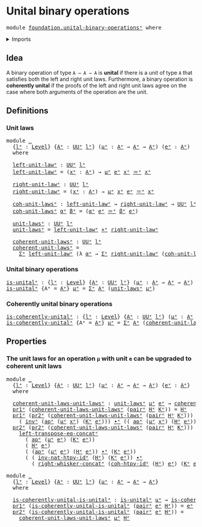 # Unital binary operations

<pre class="Agda"><a id="37" class="Keyword">module</a> <a id="44" href="foundation.unital-binary-operations%25E1%25B5%2589.html" class="Module">foundation.unital-binary-operationsᵉ</a> <a id="81" class="Keyword">where</a>
</pre>
<details><summary>Imports</summary>

<pre class="Agda"><a id="137" class="Keyword">open</a> <a id="142" class="Keyword">import</a> <a id="149" href="foundation.action-on-identifications-functions%25E1%25B5%2589.html" class="Module">foundation.action-on-identifications-functionsᵉ</a>
<a id="197" class="Keyword">open</a> <a id="202" class="Keyword">import</a> <a id="209" href="foundation.dependent-pair-types%25E1%25B5%2589.html" class="Module">foundation.dependent-pair-typesᵉ</a>
<a id="242" class="Keyword">open</a> <a id="247" class="Keyword">import</a> <a id="254" href="foundation.universe-levels%25E1%25B5%2589.html" class="Module">foundation.universe-levelsᵉ</a>
<a id="282" class="Keyword">open</a> <a id="287" class="Keyword">import</a> <a id="294" href="foundation.whiskering-homotopies-composition%25E1%25B5%2589.html" class="Module">foundation.whiskering-homotopies-compositionᵉ</a>
<a id="340" class="Keyword">open</a> <a id="345" class="Keyword">import</a> <a id="352" href="foundation.whiskering-identifications-concatenation%25E1%25B5%2589.html" class="Module">foundation.whiskering-identifications-concatenationᵉ</a>

<a id="406" class="Keyword">open</a> <a id="411" class="Keyword">import</a> <a id="418" href="foundation-core.cartesian-product-types%25E1%25B5%2589.html" class="Module">foundation-core.cartesian-product-typesᵉ</a>
<a id="459" class="Keyword">open</a> <a id="464" class="Keyword">import</a> <a id="471" href="foundation-core.homotopies%25E1%25B5%2589.html" class="Module">foundation-core.homotopiesᵉ</a>
<a id="499" class="Keyword">open</a> <a id="504" class="Keyword">import</a> <a id="511" href="foundation-core.identity-types%25E1%25B5%2589.html" class="Module">foundation-core.identity-typesᵉ</a>
</pre>
</details>

## Idea

A binary operation of type `A → A → A` is **unital** if there is a unit of type
`A` that satisfies both the left and right unit laws. Furthermore, a binary
operation is **coherently unital** if the proofs of the left and right unit laws
agree on the case where both arguments of the operation are the unit.

## Definitions

### Unit laws

<pre class="Agda"><a id="916" class="Keyword">module</a> <a id="923" href="foundation.unital-binary-operations%25E1%25B5%2589.html#923" class="Module">_</a>
  <a id="927" class="Symbol">{</a><a id="928" href="foundation.unital-binary-operations%25E1%25B5%2589.html#928" class="Bound">lᵉ</a> <a id="931" class="Symbol">:</a> <a id="933" href="Agda.Primitive.html#742" class="Postulate">Level</a><a id="938" class="Symbol">}</a> <a id="940" class="Symbol">{</a><a id="941" href="foundation.unital-binary-operations%25E1%25B5%2589.html#941" class="Bound">Aᵉ</a> <a id="944" class="Symbol">:</a> <a id="946" href="Agda.Primitive.html#429" class="Primitive">UUᵉ</a> <a id="950" href="foundation.unital-binary-operations%25E1%25B5%2589.html#928" class="Bound">lᵉ</a><a id="952" class="Symbol">}</a> <a id="954" class="Symbol">(</a><a id="955" href="foundation.unital-binary-operations%25E1%25B5%2589.html#955" class="Bound">μᵉ</a> <a id="958" class="Symbol">:</a> <a id="960" href="foundation.unital-binary-operations%25E1%25B5%2589.html#941" class="Bound">Aᵉ</a> <a id="963" class="Symbol">→</a> <a id="965" href="foundation.unital-binary-operations%25E1%25B5%2589.html#941" class="Bound">Aᵉ</a> <a id="968" class="Symbol">→</a> <a id="970" href="foundation.unital-binary-operations%25E1%25B5%2589.html#941" class="Bound">Aᵉ</a><a id="972" class="Symbol">)</a> <a id="974" class="Symbol">(</a><a id="975" href="foundation.unital-binary-operations%25E1%25B5%2589.html#975" class="Bound">eᵉ</a> <a id="978" class="Symbol">:</a> <a id="980" href="foundation.unital-binary-operations%25E1%25B5%2589.html#941" class="Bound">Aᵉ</a><a id="982" class="Symbol">)</a>
  <a id="986" class="Keyword">where</a>

  <a id="995" href="foundation.unital-binary-operations%25E1%25B5%2589.html#995" class="Function">left-unit-lawᵉ</a> <a id="1010" class="Symbol">:</a> <a id="1012" href="Agda.Primitive.html#429" class="Primitive">UUᵉ</a> <a id="1016" href="foundation.unital-binary-operations%25E1%25B5%2589.html#928" class="Bound">lᵉ</a>
  <a id="1021" href="foundation.unital-binary-operations%25E1%25B5%2589.html#995" class="Function">left-unit-lawᵉ</a> <a id="1036" class="Symbol">=</a> <a id="1038" class="Symbol">(</a><a id="1039" href="foundation.unital-binary-operations%25E1%25B5%2589.html#1039" class="Bound">xᵉ</a> <a id="1042" class="Symbol">:</a> <a id="1044" href="foundation.unital-binary-operations%25E1%25B5%2589.html#941" class="Bound">Aᵉ</a><a id="1046" class="Symbol">)</a> <a id="1048" class="Symbol">→</a> <a id="1050" href="foundation.unital-binary-operations%25E1%25B5%2589.html#955" class="Bound">μᵉ</a> <a id="1053" href="foundation.unital-binary-operations%25E1%25B5%2589.html#975" class="Bound">eᵉ</a> <a id="1056" href="foundation.unital-binary-operations%25E1%25B5%2589.html#1039" class="Bound">xᵉ</a> <a id="1059" href="foundation-core.identity-types%25E1%25B5%2589.html#2730" class="Function Operator">＝ᵉ</a> <a id="1062" href="foundation.unital-binary-operations%25E1%25B5%2589.html#1039" class="Bound">xᵉ</a>

  <a id="1068" href="foundation.unital-binary-operations%25E1%25B5%2589.html#1068" class="Function">right-unit-lawᵉ</a> <a id="1084" class="Symbol">:</a> <a id="1086" href="Agda.Primitive.html#429" class="Primitive">UUᵉ</a> <a id="1090" href="foundation.unital-binary-operations%25E1%25B5%2589.html#928" class="Bound">lᵉ</a>
  <a id="1095" href="foundation.unital-binary-operations%25E1%25B5%2589.html#1068" class="Function">right-unit-lawᵉ</a> <a id="1111" class="Symbol">=</a> <a id="1113" class="Symbol">(</a><a id="1114" href="foundation.unital-binary-operations%25E1%25B5%2589.html#1114" class="Bound">xᵉ</a> <a id="1117" class="Symbol">:</a> <a id="1119" href="foundation.unital-binary-operations%25E1%25B5%2589.html#941" class="Bound">Aᵉ</a><a id="1121" class="Symbol">)</a> <a id="1123" class="Symbol">→</a> <a id="1125" href="foundation.unital-binary-operations%25E1%25B5%2589.html#955" class="Bound">μᵉ</a> <a id="1128" href="foundation.unital-binary-operations%25E1%25B5%2589.html#1114" class="Bound">xᵉ</a> <a id="1131" href="foundation.unital-binary-operations%25E1%25B5%2589.html#975" class="Bound">eᵉ</a> <a id="1134" href="foundation-core.identity-types%25E1%25B5%2589.html#2730" class="Function Operator">＝ᵉ</a> <a id="1137" href="foundation.unital-binary-operations%25E1%25B5%2589.html#1114" class="Bound">xᵉ</a>

  <a id="1143" href="foundation.unital-binary-operations%25E1%25B5%2589.html#1143" class="Function">coh-unit-lawsᵉ</a> <a id="1158" class="Symbol">:</a> <a id="1160" href="foundation.unital-binary-operations%25E1%25B5%2589.html#995" class="Function">left-unit-lawᵉ</a> <a id="1175" class="Symbol">→</a> <a id="1177" href="foundation.unital-binary-operations%25E1%25B5%2589.html#1068" class="Function">right-unit-lawᵉ</a> <a id="1193" class="Symbol">→</a> <a id="1195" href="Agda.Primitive.html#429" class="Primitive">UUᵉ</a> <a id="1199" href="foundation.unital-binary-operations%25E1%25B5%2589.html#928" class="Bound">lᵉ</a>
  <a id="1204" href="foundation.unital-binary-operations%25E1%25B5%2589.html#1143" class="Function">coh-unit-lawsᵉ</a> <a id="1219" href="foundation.unital-binary-operations%25E1%25B5%2589.html#1219" class="Bound">αᵉ</a> <a id="1222" href="foundation.unital-binary-operations%25E1%25B5%2589.html#1222" class="Bound">βᵉ</a> <a id="1225" class="Symbol">=</a> <a id="1227" class="Symbol">(</a><a id="1228" href="foundation.unital-binary-operations%25E1%25B5%2589.html#1219" class="Bound">αᵉ</a> <a id="1231" href="foundation.unital-binary-operations%25E1%25B5%2589.html#975" class="Bound">eᵉ</a> <a id="1234" href="foundation-core.identity-types%25E1%25B5%2589.html#2730" class="Function Operator">＝ᵉ</a> <a id="1237" href="foundation.unital-binary-operations%25E1%25B5%2589.html#1222" class="Bound">βᵉ</a> <a id="1240" href="foundation.unital-binary-operations%25E1%25B5%2589.html#975" class="Bound">eᵉ</a><a id="1242" class="Symbol">)</a>

  <a id="1247" href="foundation.unital-binary-operations%25E1%25B5%2589.html#1247" class="Function">unit-lawsᵉ</a> <a id="1258" class="Symbol">:</a> <a id="1260" href="Agda.Primitive.html#429" class="Primitive">UUᵉ</a> <a id="1264" href="foundation.unital-binary-operations%25E1%25B5%2589.html#928" class="Bound">lᵉ</a>
  <a id="1269" href="foundation.unital-binary-operations%25E1%25B5%2589.html#1247" class="Function">unit-lawsᵉ</a> <a id="1280" class="Symbol">=</a> <a id="1282" href="foundation.unital-binary-operations%25E1%25B5%2589.html#995" class="Function">left-unit-lawᵉ</a> <a id="1297" href="foundation-core.cartesian-product-types%25E1%25B5%2589.html#623" class="Function Operator">×ᵉ</a> <a id="1300" href="foundation.unital-binary-operations%25E1%25B5%2589.html#1068" class="Function">right-unit-lawᵉ</a>

  <a id="1319" href="foundation.unital-binary-operations%25E1%25B5%2589.html#1319" class="Function">coherent-unit-lawsᵉ</a> <a id="1339" class="Symbol">:</a> <a id="1341" href="Agda.Primitive.html#429" class="Primitive">UUᵉ</a> <a id="1345" href="foundation.unital-binary-operations%25E1%25B5%2589.html#928" class="Bound">lᵉ</a>
  <a id="1350" href="foundation.unital-binary-operations%25E1%25B5%2589.html#1319" class="Function">coherent-unit-lawsᵉ</a> <a id="1370" class="Symbol">=</a>
    <a id="1376" href="foundation.dependent-pair-types%25E1%25B5%2589.html#585" class="Record">Σᵉ</a> <a id="1379" href="foundation.unital-binary-operations%25E1%25B5%2589.html#995" class="Function">left-unit-lawᵉ</a> <a id="1394" class="Symbol">(λ</a> <a id="1397" href="foundation.unital-binary-operations%25E1%25B5%2589.html#1397" class="Bound">αᵉ</a> <a id="1400" class="Symbol">→</a> <a id="1402" href="foundation.dependent-pair-types%25E1%25B5%2589.html#585" class="Record">Σᵉ</a> <a id="1405" href="foundation.unital-binary-operations%25E1%25B5%2589.html#1068" class="Function">right-unit-lawᵉ</a> <a id="1421" class="Symbol">(</a><a id="1422" href="foundation.unital-binary-operations%25E1%25B5%2589.html#1143" class="Function">coh-unit-lawsᵉ</a> <a id="1437" href="foundation.unital-binary-operations%25E1%25B5%2589.html#1397" class="Bound">αᵉ</a><a id="1439" class="Symbol">))</a>
</pre>
### Unital binary operations

<pre class="Agda"><a id="is-unitalᵉ"></a><a id="1485" href="foundation.unital-binary-operations%25E1%25B5%2589.html#1485" class="Function">is-unitalᵉ</a> <a id="1496" class="Symbol">:</a> <a id="1498" class="Symbol">{</a><a id="1499" href="foundation.unital-binary-operations%25E1%25B5%2589.html#1499" class="Bound">lᵉ</a> <a id="1502" class="Symbol">:</a> <a id="1504" href="Agda.Primitive.html#742" class="Postulate">Level</a><a id="1509" class="Symbol">}</a> <a id="1511" class="Symbol">{</a><a id="1512" href="foundation.unital-binary-operations%25E1%25B5%2589.html#1512" class="Bound">Aᵉ</a> <a id="1515" class="Symbol">:</a> <a id="1517" href="Agda.Primitive.html#429" class="Primitive">UUᵉ</a> <a id="1521" href="foundation.unital-binary-operations%25E1%25B5%2589.html#1499" class="Bound">lᵉ</a><a id="1523" class="Symbol">}</a> <a id="1525" class="Symbol">(</a><a id="1526" href="foundation.unital-binary-operations%25E1%25B5%2589.html#1526" class="Bound">μᵉ</a> <a id="1529" class="Symbol">:</a> <a id="1531" href="foundation.unital-binary-operations%25E1%25B5%2589.html#1512" class="Bound">Aᵉ</a> <a id="1534" class="Symbol">→</a> <a id="1536" href="foundation.unital-binary-operations%25E1%25B5%2589.html#1512" class="Bound">Aᵉ</a> <a id="1539" class="Symbol">→</a> <a id="1541" href="foundation.unital-binary-operations%25E1%25B5%2589.html#1512" class="Bound">Aᵉ</a><a id="1543" class="Symbol">)</a> <a id="1545" class="Symbol">→</a> <a id="1547" href="Agda.Primitive.html#429" class="Primitive">UUᵉ</a> <a id="1551" href="foundation.unital-binary-operations%25E1%25B5%2589.html#1499" class="Bound">lᵉ</a>
<a id="1554" href="foundation.unital-binary-operations%25E1%25B5%2589.html#1485" class="Function">is-unitalᵉ</a> <a id="1565" class="Symbol">{</a><a id="1566" class="Argument">Aᵉ</a> <a id="1569" class="Symbol">=</a> <a id="1571" href="foundation.unital-binary-operations%25E1%25B5%2589.html#1571" class="Bound">Aᵉ</a><a id="1573" class="Symbol">}</a> <a id="1575" href="foundation.unital-binary-operations%25E1%25B5%2589.html#1575" class="Bound">μᵉ</a> <a id="1578" class="Symbol">=</a> <a id="1580" href="foundation.dependent-pair-types%25E1%25B5%2589.html#585" class="Record">Σᵉ</a> <a id="1583" href="foundation.unital-binary-operations%25E1%25B5%2589.html#1571" class="Bound">Aᵉ</a> <a id="1586" class="Symbol">(</a><a id="1587" href="foundation.unital-binary-operations%25E1%25B5%2589.html#1247" class="Function">unit-lawsᵉ</a> <a id="1598" href="foundation.unital-binary-operations%25E1%25B5%2589.html#1575" class="Bound">μᵉ</a><a id="1600" class="Symbol">)</a>
</pre>
### Coherently unital binary operations

<pre class="Agda"><a id="is-coherently-unitalᵉ"></a><a id="1656" href="foundation.unital-binary-operations%25E1%25B5%2589.html#1656" class="Function">is-coherently-unitalᵉ</a> <a id="1678" class="Symbol">:</a> <a id="1680" class="Symbol">{</a><a id="1681" href="foundation.unital-binary-operations%25E1%25B5%2589.html#1681" class="Bound">lᵉ</a> <a id="1684" class="Symbol">:</a> <a id="1686" href="Agda.Primitive.html#742" class="Postulate">Level</a><a id="1691" class="Symbol">}</a> <a id="1693" class="Symbol">{</a><a id="1694" href="foundation.unital-binary-operations%25E1%25B5%2589.html#1694" class="Bound">Aᵉ</a> <a id="1697" class="Symbol">:</a> <a id="1699" href="Agda.Primitive.html#429" class="Primitive">UUᵉ</a> <a id="1703" href="foundation.unital-binary-operations%25E1%25B5%2589.html#1681" class="Bound">lᵉ</a><a id="1705" class="Symbol">}</a> <a id="1707" class="Symbol">(</a><a id="1708" href="foundation.unital-binary-operations%25E1%25B5%2589.html#1708" class="Bound">μᵉ</a> <a id="1711" class="Symbol">:</a> <a id="1713" href="foundation.unital-binary-operations%25E1%25B5%2589.html#1694" class="Bound">Aᵉ</a> <a id="1716" class="Symbol">→</a> <a id="1718" href="foundation.unital-binary-operations%25E1%25B5%2589.html#1694" class="Bound">Aᵉ</a> <a id="1721" class="Symbol">→</a> <a id="1723" href="foundation.unital-binary-operations%25E1%25B5%2589.html#1694" class="Bound">Aᵉ</a><a id="1725" class="Symbol">)</a> <a id="1727" class="Symbol">→</a> <a id="1729" href="Agda.Primitive.html#429" class="Primitive">UUᵉ</a> <a id="1733" href="foundation.unital-binary-operations%25E1%25B5%2589.html#1681" class="Bound">lᵉ</a>
<a id="1736" href="foundation.unital-binary-operations%25E1%25B5%2589.html#1656" class="Function">is-coherently-unitalᵉ</a> <a id="1758" class="Symbol">{</a><a id="1759" class="Argument">Aᵉ</a> <a id="1762" class="Symbol">=</a> <a id="1764" href="foundation.unital-binary-operations%25E1%25B5%2589.html#1764" class="Bound">Aᵉ</a><a id="1766" class="Symbol">}</a> <a id="1768" href="foundation.unital-binary-operations%25E1%25B5%2589.html#1768" class="Bound">μᵉ</a> <a id="1771" class="Symbol">=</a> <a id="1773" href="foundation.dependent-pair-types%25E1%25B5%2589.html#585" class="Record">Σᵉ</a> <a id="1776" href="foundation.unital-binary-operations%25E1%25B5%2589.html#1764" class="Bound">Aᵉ</a> <a id="1779" class="Symbol">(</a><a id="1780" href="foundation.unital-binary-operations%25E1%25B5%2589.html#1319" class="Function">coherent-unit-lawsᵉ</a> <a id="1800" href="foundation.unital-binary-operations%25E1%25B5%2589.html#1768" class="Bound">μᵉ</a><a id="1802" class="Symbol">)</a>
</pre>
## Properties

### The unit laws for an operation `μ` with unit `e` can be upgraded to coherent unit laws

<pre class="Agda"><a id="1924" class="Keyword">module</a> <a id="1931" href="foundation.unital-binary-operations%25E1%25B5%2589.html#1931" class="Module">_</a>
  <a id="1935" class="Symbol">{</a><a id="1936" href="foundation.unital-binary-operations%25E1%25B5%2589.html#1936" class="Bound">lᵉ</a> <a id="1939" class="Symbol">:</a> <a id="1941" href="Agda.Primitive.html#742" class="Postulate">Level</a><a id="1946" class="Symbol">}</a> <a id="1948" class="Symbol">{</a><a id="1949" href="foundation.unital-binary-operations%25E1%25B5%2589.html#1949" class="Bound">Aᵉ</a> <a id="1952" class="Symbol">:</a> <a id="1954" href="Agda.Primitive.html#429" class="Primitive">UUᵉ</a> <a id="1958" href="foundation.unital-binary-operations%25E1%25B5%2589.html#1936" class="Bound">lᵉ</a><a id="1960" class="Symbol">}</a> <a id="1962" class="Symbol">(</a><a id="1963" href="foundation.unital-binary-operations%25E1%25B5%2589.html#1963" class="Bound">μᵉ</a> <a id="1966" class="Symbol">:</a> <a id="1968" href="foundation.unital-binary-operations%25E1%25B5%2589.html#1949" class="Bound">Aᵉ</a> <a id="1971" class="Symbol">→</a> <a id="1973" href="foundation.unital-binary-operations%25E1%25B5%2589.html#1949" class="Bound">Aᵉ</a> <a id="1976" class="Symbol">→</a> <a id="1978" href="foundation.unital-binary-operations%25E1%25B5%2589.html#1949" class="Bound">Aᵉ</a><a id="1980" class="Symbol">)</a> <a id="1982" class="Symbol">{</a><a id="1983" href="foundation.unital-binary-operations%25E1%25B5%2589.html#1983" class="Bound">eᵉ</a> <a id="1986" class="Symbol">:</a> <a id="1988" href="foundation.unital-binary-operations%25E1%25B5%2589.html#1949" class="Bound">Aᵉ</a><a id="1990" class="Symbol">}</a>
  <a id="1994" class="Keyword">where</a>

  <a id="2003" href="foundation.unital-binary-operations%25E1%25B5%2589.html#2003" class="Function">coherent-unit-laws-unit-lawsᵉ</a> <a id="2033" class="Symbol">:</a> <a id="2035" href="foundation.unital-binary-operations%25E1%25B5%2589.html#1247" class="Function">unit-lawsᵉ</a> <a id="2046" href="foundation.unital-binary-operations%25E1%25B5%2589.html#1963" class="Bound">μᵉ</a> <a id="2049" href="foundation.unital-binary-operations%25E1%25B5%2589.html#1983" class="Bound">eᵉ</a> <a id="2052" class="Symbol">→</a> <a id="2054" href="foundation.unital-binary-operations%25E1%25B5%2589.html#1319" class="Function">coherent-unit-lawsᵉ</a> <a id="2074" href="foundation.unital-binary-operations%25E1%25B5%2589.html#1963" class="Bound">μᵉ</a> <a id="2077" href="foundation.unital-binary-operations%25E1%25B5%2589.html#1983" class="Bound">eᵉ</a>
  <a id="2082" href="foundation.dependent-pair-types%25E1%25B5%2589.html#697" class="Field">pr1ᵉ</a> <a id="2087" class="Symbol">(</a><a id="2088" href="foundation.unital-binary-operations%25E1%25B5%2589.html#2003" class="Function">coherent-unit-laws-unit-lawsᵉ</a> <a id="2118" class="Symbol">(</a><a id="2119" href="foundation.dependent-pair-types%25E1%25B5%2589.html#679" class="InductiveConstructor">pairᵉ</a> <a id="2125" href="foundation.unital-binary-operations%25E1%25B5%2589.html#2125" class="Bound">Hᵉ</a> <a id="2128" href="foundation.unital-binary-operations%25E1%25B5%2589.html#2128" class="Bound">Kᵉ</a><a id="2130" class="Symbol">))</a> <a id="2133" class="Symbol">=</a> <a id="2135" href="foundation.unital-binary-operations%25E1%25B5%2589.html#2125" class="Bound">Hᵉ</a>
  <a id="2140" href="foundation.dependent-pair-types%25E1%25B5%2589.html#697" class="Field">pr1ᵉ</a> <a id="2145" class="Symbol">(</a><a id="2146" href="foundation.dependent-pair-types%25E1%25B5%2589.html#711" class="Field">pr2ᵉ</a> <a id="2151" class="Symbol">(</a><a id="2152" href="foundation.unital-binary-operations%25E1%25B5%2589.html#2003" class="Function">coherent-unit-laws-unit-lawsᵉ</a> <a id="2182" class="Symbol">(</a><a id="2183" href="foundation.dependent-pair-types%25E1%25B5%2589.html#679" class="InductiveConstructor">pairᵉ</a> <a id="2189" href="foundation.unital-binary-operations%25E1%25B5%2589.html#2189" class="Bound">Hᵉ</a> <a id="2192" href="foundation.unital-binary-operations%25E1%25B5%2589.html#2192" class="Bound">Kᵉ</a><a id="2194" class="Symbol">)))</a> <a id="2198" href="foundation.unital-binary-operations%25E1%25B5%2589.html#2198" class="Bound">xᵉ</a> <a id="2201" class="Symbol">=</a>
    <a id="2207" class="Symbol">(</a> <a id="2209" href="foundation-core.identity-types%25E1%25B5%2589.html#6276" class="Function">invᵉ</a> <a id="2214" class="Symbol">(</a><a id="2215" href="foundation.action-on-identifications-functions%25E1%25B5%2589.html#735" class="Function">apᵉ</a> <a id="2219" class="Symbol">(</a><a id="2220" href="foundation.unital-binary-operations%25E1%25B5%2589.html#1963" class="Bound">μᵉ</a> <a id="2223" href="foundation.unital-binary-operations%25E1%25B5%2589.html#2198" class="Bound">xᵉ</a><a id="2225" class="Symbol">)</a> <a id="2227" class="Symbol">(</a><a id="2228" href="foundation.unital-binary-operations%25E1%25B5%2589.html#2192" class="Bound">Kᵉ</a> <a id="2231" href="foundation.unital-binary-operations%25E1%25B5%2589.html#1983" class="Bound">eᵉ</a><a id="2233" class="Symbol">)))</a> <a id="2237" href="foundation-core.identity-types%25E1%25B5%2589.html#5906" class="Function Operator">∙ᵉ</a> <a id="2240" class="Symbol">((</a> <a id="2243" href="foundation.action-on-identifications-functions%25E1%25B5%2589.html#735" class="Function">apᵉ</a> <a id="2247" class="Symbol">(</a><a id="2248" href="foundation.unital-binary-operations%25E1%25B5%2589.html#1963" class="Bound">μᵉ</a> <a id="2251" href="foundation.unital-binary-operations%25E1%25B5%2589.html#2198" class="Bound">xᵉ</a><a id="2253" class="Symbol">)</a> <a id="2255" class="Symbol">(</a><a id="2256" href="foundation.unital-binary-operations%25E1%25B5%2589.html#2189" class="Bound">Hᵉ</a> <a id="2259" href="foundation.unital-binary-operations%25E1%25B5%2589.html#1983" class="Bound">eᵉ</a><a id="2261" class="Symbol">))</a> <a id="2264" href="foundation-core.identity-types%25E1%25B5%2589.html#5906" class="Function Operator">∙ᵉ</a> <a id="2267" class="Symbol">(</a><a id="2268" href="foundation.unital-binary-operations%25E1%25B5%2589.html#2192" class="Bound">Kᵉ</a> <a id="2271" href="foundation.unital-binary-operations%25E1%25B5%2589.html#2198" class="Bound">xᵉ</a><a id="2273" class="Symbol">))</a>
  <a id="2278" href="foundation.dependent-pair-types%25E1%25B5%2589.html#711" class="Field">pr2ᵉ</a> <a id="2283" class="Symbol">(</a><a id="2284" href="foundation.dependent-pair-types%25E1%25B5%2589.html#711" class="Field">pr2ᵉ</a> <a id="2289" class="Symbol">(</a><a id="2290" href="foundation.unital-binary-operations%25E1%25B5%2589.html#2003" class="Function">coherent-unit-laws-unit-lawsᵉ</a> <a id="2320" class="Symbol">(</a><a id="2321" href="foundation.dependent-pair-types%25E1%25B5%2589.html#679" class="InductiveConstructor">pairᵉ</a> <a id="2327" href="foundation.unital-binary-operations%25E1%25B5%2589.html#2327" class="Bound">Hᵉ</a> <a id="2330" href="foundation.unital-binary-operations%25E1%25B5%2589.html#2330" class="Bound">Kᵉ</a><a id="2332" class="Symbol">)))</a> <a id="2336" class="Symbol">=</a>
    <a id="2342" href="foundation-core.identity-types%25E1%25B5%2589.html#11291" class="Function">left-transpose-eq-concatᵉ</a>
      <a id="2374" class="Symbol">(</a> <a id="2376" href="foundation.action-on-identifications-functions%25E1%25B5%2589.html#735" class="Function">apᵉ</a> <a id="2380" class="Symbol">(</a><a id="2381" href="foundation.unital-binary-operations%25E1%25B5%2589.html#1963" class="Bound">μᵉ</a> <a id="2384" href="foundation.unital-binary-operations%25E1%25B5%2589.html#1983" class="Bound">eᵉ</a><a id="2386" class="Symbol">)</a> <a id="2388" class="Symbol">(</a><a id="2389" href="foundation.unital-binary-operations%25E1%25B5%2589.html#2330" class="Bound">Kᵉ</a> <a id="2392" href="foundation.unital-binary-operations%25E1%25B5%2589.html#1983" class="Bound">eᵉ</a><a id="2394" class="Symbol">))</a>
      <a id="2403" class="Symbol">(</a> <a id="2405" href="foundation.unital-binary-operations%25E1%25B5%2589.html#2327" class="Bound">Hᵉ</a> <a id="2408" href="foundation.unital-binary-operations%25E1%25B5%2589.html#1983" class="Bound">eᵉ</a><a id="2410" class="Symbol">)</a>
      <a id="2418" class="Symbol">(</a> <a id="2420" class="Symbol">(</a><a id="2421" href="foundation.action-on-identifications-functions%25E1%25B5%2589.html#735" class="Function">apᵉ</a> <a id="2425" class="Symbol">(</a><a id="2426" href="foundation.unital-binary-operations%25E1%25B5%2589.html#1963" class="Bound">μᵉ</a> <a id="2429" href="foundation.unital-binary-operations%25E1%25B5%2589.html#1983" class="Bound">eᵉ</a><a id="2431" class="Symbol">)</a> <a id="2433" class="Symbol">(</a><a id="2434" href="foundation.unital-binary-operations%25E1%25B5%2589.html#2327" class="Bound">Hᵉ</a> <a id="2437" href="foundation.unital-binary-operations%25E1%25B5%2589.html#1983" class="Bound">eᵉ</a><a id="2439" class="Symbol">))</a> <a id="2442" href="foundation-core.identity-types%25E1%25B5%2589.html#5906" class="Function Operator">∙ᵉ</a> <a id="2445" class="Symbol">(</a><a id="2446" href="foundation.unital-binary-operations%25E1%25B5%2589.html#2330" class="Bound">Kᵉ</a> <a id="2449" href="foundation.unital-binary-operations%25E1%25B5%2589.html#1983" class="Bound">eᵉ</a><a id="2451" class="Symbol">))</a>
      <a id="2460" class="Symbol">(</a> <a id="2462" class="Symbol">(</a> <a id="2464" href="foundation-core.homotopies%25E1%25B5%2589.html#8909" class="Function">inv-nat-htpy-idᵉ</a> <a id="2481" class="Symbol">(</a><a id="2482" href="foundation.unital-binary-operations%25E1%25B5%2589.html#2327" class="Bound">Hᵉ</a><a id="2484" class="Symbol">)</a> <a id="2486" class="Symbol">(</a><a id="2487" href="foundation.unital-binary-operations%25E1%25B5%2589.html#2330" class="Bound">Kᵉ</a> <a id="2490" href="foundation.unital-binary-operations%25E1%25B5%2589.html#1983" class="Bound">eᵉ</a><a id="2492" class="Symbol">))</a> <a id="2495" href="foundation-core.identity-types%25E1%25B5%2589.html#5906" class="Function Operator">∙ᵉ</a>
        <a id="2506" class="Symbol">(</a> <a id="2508" href="foundation-core.whiskering-identifications-concatenation%25E1%25B5%2589.html#2241" class="Function">right-whisker-concatᵉ</a> <a id="2530" class="Symbol">(</a><a id="2531" href="foundation.whiskering-homotopies-composition%25E1%25B5%2589.html#9816" class="Function">coh-htpy-idᵉ</a> <a id="2544" class="Symbol">(</a><a id="2545" href="foundation.unital-binary-operations%25E1%25B5%2589.html#2327" class="Bound">Hᵉ</a><a id="2547" class="Symbol">)</a> <a id="2549" href="foundation.unital-binary-operations%25E1%25B5%2589.html#1983" class="Bound">eᵉ</a><a id="2551" class="Symbol">)</a> <a id="2553" class="Symbol">(</a><a id="2554" href="foundation.unital-binary-operations%25E1%25B5%2589.html#2330" class="Bound">Kᵉ</a> <a id="2557" href="foundation.unital-binary-operations%25E1%25B5%2589.html#1983" class="Bound">eᵉ</a><a id="2559" class="Symbol">)))</a>

<a id="2564" class="Keyword">module</a> <a id="2571" href="foundation.unital-binary-operations%25E1%25B5%2589.html#2571" class="Module">_</a>
  <a id="2575" class="Symbol">{</a><a id="2576" href="foundation.unital-binary-operations%25E1%25B5%2589.html#2576" class="Bound">lᵉ</a> <a id="2579" class="Symbol">:</a> <a id="2581" href="Agda.Primitive.html#742" class="Postulate">Level</a><a id="2586" class="Symbol">}</a> <a id="2588" class="Symbol">{</a><a id="2589" href="foundation.unital-binary-operations%25E1%25B5%2589.html#2589" class="Bound">Aᵉ</a> <a id="2592" class="Symbol">:</a> <a id="2594" href="Agda.Primitive.html#429" class="Primitive">UUᵉ</a> <a id="2598" href="foundation.unital-binary-operations%25E1%25B5%2589.html#2576" class="Bound">lᵉ</a><a id="2600" class="Symbol">}</a> <a id="2602" class="Symbol">{</a><a id="2603" href="foundation.unital-binary-operations%25E1%25B5%2589.html#2603" class="Bound">μᵉ</a> <a id="2606" class="Symbol">:</a> <a id="2608" href="foundation.unital-binary-operations%25E1%25B5%2589.html#2589" class="Bound">Aᵉ</a> <a id="2611" class="Symbol">→</a> <a id="2613" href="foundation.unital-binary-operations%25E1%25B5%2589.html#2589" class="Bound">Aᵉ</a> <a id="2616" class="Symbol">→</a> <a id="2618" href="foundation.unital-binary-operations%25E1%25B5%2589.html#2589" class="Bound">Aᵉ</a><a id="2620" class="Symbol">}</a>
  <a id="2624" class="Keyword">where</a>

  <a id="2633" href="foundation.unital-binary-operations%25E1%25B5%2589.html#2633" class="Function">is-coherently-unital-is-unitalᵉ</a> <a id="2665" class="Symbol">:</a> <a id="2667" href="foundation.unital-binary-operations%25E1%25B5%2589.html#1485" class="Function">is-unitalᵉ</a> <a id="2678" href="foundation.unital-binary-operations%25E1%25B5%2589.html#2603" class="Bound">μᵉ</a> <a id="2681" class="Symbol">→</a> <a id="2683" href="foundation.unital-binary-operations%25E1%25B5%2589.html#1656" class="Function">is-coherently-unitalᵉ</a> <a id="2705" href="foundation.unital-binary-operations%25E1%25B5%2589.html#2603" class="Bound">μᵉ</a>
  <a id="2710" href="foundation.dependent-pair-types%25E1%25B5%2589.html#697" class="Field">pr1ᵉ</a> <a id="2715" class="Symbol">(</a><a id="2716" href="foundation.unital-binary-operations%25E1%25B5%2589.html#2633" class="Function">is-coherently-unital-is-unitalᵉ</a> <a id="2748" class="Symbol">(</a><a id="2749" href="foundation.dependent-pair-types%25E1%25B5%2589.html#679" class="InductiveConstructor">pairᵉ</a> <a id="2755" href="foundation.unital-binary-operations%25E1%25B5%2589.html#2755" class="Bound">eᵉ</a> <a id="2758" href="foundation.unital-binary-operations%25E1%25B5%2589.html#2758" class="Bound">Hᵉ</a><a id="2760" class="Symbol">))</a> <a id="2763" class="Symbol">=</a> <a id="2765" href="foundation.unital-binary-operations%25E1%25B5%2589.html#2755" class="Bound">eᵉ</a>
  <a id="2770" href="foundation.dependent-pair-types%25E1%25B5%2589.html#711" class="Field">pr2ᵉ</a> <a id="2775" class="Symbol">(</a><a id="2776" href="foundation.unital-binary-operations%25E1%25B5%2589.html#2633" class="Function">is-coherently-unital-is-unitalᵉ</a> <a id="2808" class="Symbol">(</a><a id="2809" href="foundation.dependent-pair-types%25E1%25B5%2589.html#679" class="InductiveConstructor">pairᵉ</a> <a id="2815" href="foundation.unital-binary-operations%25E1%25B5%2589.html#2815" class="Bound">eᵉ</a> <a id="2818" href="foundation.unital-binary-operations%25E1%25B5%2589.html#2818" class="Bound">Hᵉ</a><a id="2820" class="Symbol">))</a> <a id="2823" class="Symbol">=</a>
    <a id="2829" href="foundation.unital-binary-operations%25E1%25B5%2589.html#2003" class="Function">coherent-unit-laws-unit-lawsᵉ</a> <a id="2859" href="foundation.unital-binary-operations%25E1%25B5%2589.html#2603" class="Bound">μᵉ</a> <a id="2862" href="foundation.unital-binary-operations%25E1%25B5%2589.html#2818" class="Bound">Hᵉ</a>
</pre>